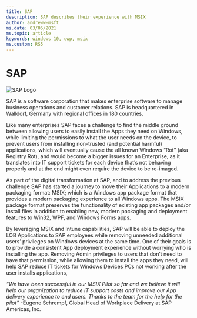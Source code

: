 ```yaml
---
title: SAP
description: SAP describes their experience with MSIX
author: andreww-msft
ms.date: 03/05/2021
ms.topic: article
keywords: windows 10, uwp, msix
ms.custom: RS5
---
```

# SAP

![SAP Logo](../images/SAP_R_grad.png)

SAP is a software corporation that makes enterprise software to manage business operations and customer relations. SAP is headquartered in Walldorf, Germany with regional offices in 180 countries. 

Like many enterprises SAP faces a challenge to find the middle ground between allowing users to easily install the Apps they need on Windows, while limiting the permissions to what the user needs on the device, to prevent users from installing non-trusted (and potential harmful) applications, which will eventually cause the all known Windows “Rot” (aka Registry Rot), and would become a bigger issues for an Enterprise, as it translates into IT support tickets for each device that’s not behaving properly and at the end might even require the device to be re-imaged.

As part of the digital transformation at SAP, and to address the previous challenge SAP has started a journey to move their Applications to a modern packaging format:  MSIX;  which is a Windows app package format that provides a modern packaging experience to all Windows apps. The MSIX package format preserves the functionality of existing app packages and/or install files in addition to enabling new, modern packaging and deployment features to Win32, WPF, and Windows Forms apps.

By leveraging MSIX and Intune capabilities, SAP will be able to deploy the LOB Applications to SAP employees while removing unneeded additional users’ privileges on Windows devices at the same time. One of their goals is to provide a consistent App deployment experience without worrying who is installing the app. Removing Admin privileges to users that don’t need to have that permission, while allowing them to install the apps they need, will help SAP reduce IT tickets for Windows Devices PCs not working after the user installs applications,

*“We have been successful in our MSIX Pilot so far and we believe it will help our organization to reduce IT support costs and improve our App delivery experience to end users.  Thanks to the team for the help for the pilot”* -Eugene Schrempf, Global Head of Workplace Delivery at SAP Americas, Inc.

